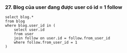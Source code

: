### 27. Blog của user đang được user có id = 1 follow
```mysql
select blog.*
from blog
where blog.user_id in (
	select user.id
	from user
	join follow on user.id = follow.from_user_id
	where follow.from_user_id = 1
)
```
